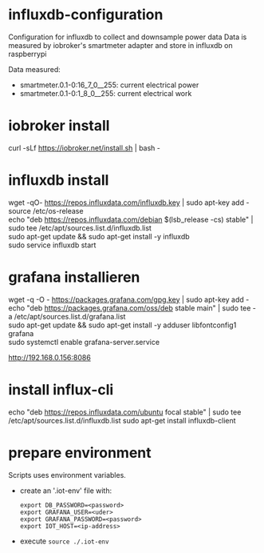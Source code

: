 # influxdb-configuration
Configuration for influxdb to collect and downsample power data
Data is measured by iobroker's smartmeter adapter and store in influxdb on raspberrypi

Data measured:
- smartmeter.0.1-0:16_7_0__255: current electrical power
- smartmeter.0.1-0:1_8_0__255: current electrical work

# iobroker install
curl -sLf https://iobroker.net/install.sh | bash -

# influxdb install
wget -qO- https://repos.influxdata.com/influxdb.key | sudo apt-key add - \
source /etc/os-release \
echo "deb https://repos.influxdata.com/debian $(lsb_release -cs) stable" | sudo tee /etc/apt/sources.list.d/influxdb.list \
sudo apt-get update && sudo apt-get install -y influxdb \
sudo service influxdb start

# grafana installieren
wget -q -O - https://packages.grafana.com/gpg.key | sudo apt-key add - \
echo "deb https://packages.grafana.com/oss/deb stable main" | sudo tee -a /etc/apt/sources.list.d/grafana.list \
sudo apt-get update && sudo apt-get install -y adduser libfontconfig1 grafana \
sudo systemctl enable grafana-server.service

http://192.168.0.156:8086

# install influx-cli
echo "deb https://repos.influxdata.com/ubuntu focal stable" | sudo tee /etc/apt/sources.list.d/influxdb.list
sudo apt-get install influxdb-client

# prepare environment
Scripts uses environment variables.
- create an '.iot-env' file with:
  ```
  export DB_PASSWORD=<password>
  export GRAFANA_USER=<uder>
  export GRAFANA_PASSWORD=<password>
  export IOT_HOST=<ip-address>
  ```
- execute ```source ./.iot-env```
